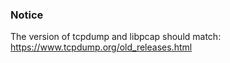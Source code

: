 ### Notice
The version of tcpdump and libpcap should match:
https://www.tcpdump.org/old_releases.html
